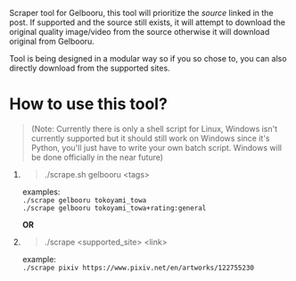 Scraper tool for Gelbooru, this tool will prioritize the *source* linked in the post. If supported and the source still exists, it will attempt to download the original quality image/video from the source otherwise it will download original from Gelbooru.

Tool is being designed in a modular way so if you so chose to, you can also directly download from the supported sites.

# How to use this tool?
> (Note: Currently there is only a shell script for Linux, Windows isn't currently supported but it should still work on Windows since it's Python, you'll just have to write your own batch script. Windows will be done officially in the near future)

1. >./scrape.sh gelbooru \<tags></blockquote>
examples:
<br>`./scrape gelbooru tokoyami_towa`
<br>`./scrape gelbooru tokoyami_towa+rating:general`

    **OR**
2. >./scrape \<supported_site> \<link></blockquote>
example:
<br>`./scrape pixiv https://www.pixiv.net/en/artworks/122755230`